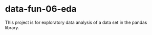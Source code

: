 # data-fun-06-eda
This project is for exploratory data analysis of a data set in the pandas library.
